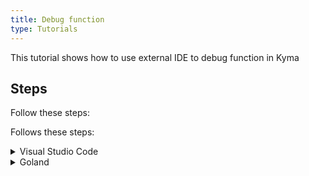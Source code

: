 ```yaml
---
title: Debug function
type: Tutorials
---
```


This tutorial shows how to use external IDE to debug function in Kyma

## Steps

Follow these steps:

Follows these steps:

<div tabs name="steps" group="expose-function">
  <details>
  <summary label="vsc">
  Visual Studio Code
  </summary>

1. Open VSC in location where you have a file with definition Function. 
2. Create directory `.vscode`
3. In the `.vscode` create file `lunch.json` 
  ```json
{
  "version": "0.2.0",
  "configurations": [
    {
      "name": "attach",
      "type": "node",
      "request": "attach",
      "port": 9229,
      "address": "localhost",
      "localRoot": "${workspaceFolder}/kubeless",
      "remoteRoot": "/kubeless",
      "restart": true,
      "protocol": "inspector",
      "timeout": 1000
    }
  ]
}
  ```


</details>
<details>
<summary label="goland">
Goland
</summary>

1. Open Goland in location where you have a file with definition Function.
2. Choose option Add Configuration...
3. Add new configuration `Attach to Node.js/Chrome` with options:
- host: `localhost`
- port: `9229`

    </details>
</div>